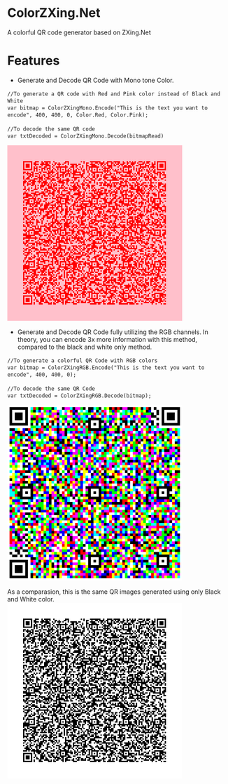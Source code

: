 # ColorZXing.Net
A colorful QR code generator based on ZXing.Net

# Features
* Generate and Decode QR Code with Mono tone Color. 
```
//To generate a QR code with Red and Pink color instead of Black and White
var bitmap = ColorZXingMono.Encode("This is the text you want to encode", 400, 400, 0, Color.Red, Color.Pink);

//To decode the same QR code
var txtDecoded = ColorZXingMono.Decode(bitmapRead)
```
![](Images/redpink.png)
* Generate and Decode QR Code fully utilizing the RGB channels. In theory, you can encode 3x more information with this method, compared to the black and white only method.
```
//To generate a colorful QR Code with RGB colors
var bitmap = ColorZXingRGB.Encode("This is the text you want to encode", 400, 400, 0);

//To decode the same QR Code
var txtDecoded = ColorZXingRGB.Decode(bitmap);
```
![](Images/test.png)


As a comparasion, this is the same QR images generated using only Black and White color.
![](Images/basic.png)
